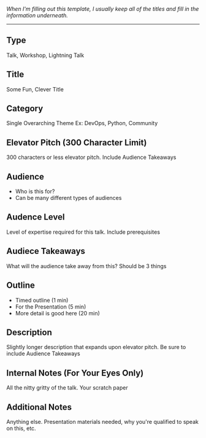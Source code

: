 _When I'm filling out this template, I usually keep all of the titles and fill in the information
underneath._

---

## Type
Talk, Workshop, Lightning Talk

## Title
Some Fun, Clever Title

## Category
Single Overarching Theme
Ex: DevOps, Python, Community

## Elevator Pitch (300 Character Limit)
300 characters or less elevator pitch. Include Audience Takeaways

## Audience
* Who is this for?
* Can be many different types of audiences

## Audence Level
Level of expertise required for this talk. Include prerequisites

## Audiece Takeaways
What will the audience take away from this? Should be 3 things

## Outline
* Timed outline (1 min)
* For the Presentation (5 min)
* More detail is good here (20 min)

## Description
Slightly longer description that expands upon elevator pitch. Be sure to include
Audience Takeaways

## Internal Notes (For Your Eyes Only)
All the nitty gritty of the talk. Your scratch paper

## Additional Notes
Anything else. Presentation materials needed, why you're qualified to speak on this, etc.

